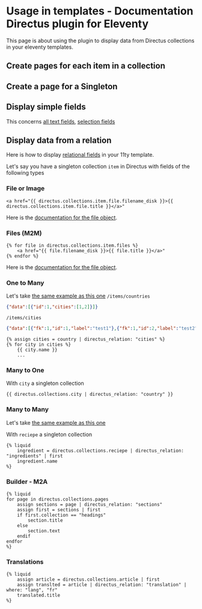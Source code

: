 # Usage in templates - Documentation Directus plugin for Eleventy

This page is about using the plugin to display data from Directus collections in your eleventy templates.

## Create pages for each item in a collection
## Create a page for a Singleton
## Display simple fields

This concerns [all text fields](https://docs.directus.io/app/data-model/fields/text-numbers.html), [selection fields](https://docs.directus.io/app/data-model/fields/selection.html)

## Display data from a relation

Here is how to display [relational fields](https://docs.directus.io/app/data-model/fields/relational.html) in your 11ty template.

Let's say you have a singleton collection `item` in Directus with fields of the following types

### File or Image

```liquidjs
<a href="{{ directus.collections.item.file.filename_disk }}>{{ directus.collections.item.file.title }}</a>"
```

Here is the [documentation for the file object](https://docs.directus.io/reference/files.html#the-file-object).

### Files (M2M)

```liquidjs
{% for file in directus.collections.item.files %}
    <a href="{{ file.filename_disk }}>{{ file.title }}</a>"
{% endfor %}
```

Here is the [documentation for the file object](https://docs.directus.io/reference/files.html#the-file-object).

### One to Many

Let's take [the same example as this one](https://docs.directus.io/app/data-model/relationships.html#one-to-many-o2m)
`/items/countries`
```json
{"data":[{"id":1,"cities":[1,2]}]}
```

`/items/cities`
```json
{"data":[{"fk":1,"id":1,"label":"test1"},{"fk":1,"id":2,"label":"test2"}]}
```

```liquid
{% assign cities = country | directus_relation: "cities" %}
{% for city in cities %}
    {{ city.name }}
    ...
```

### Many to One

With `city` a singleton collection

```liquid
{{ directus.collections.city | directus_relation: "country" }}
```

### Many to Many

Let's take [the same example as this one](https://docs.directus.io/app/data-model/relationships.html#many-to-many-m2m)

With `reciepe` a singleton collection

```liquid
{% liquid
    ingredient = directus.collections.reciepe | directus_relation: "ingredients" | first
    ingredient.name
%}
```
### Builder - M2A

```liquid
{% liquid
for page in directus.collections.pages
    assign sections = page | directus_relation: "sections"
    assign first = sections | first
    if first.collection == "headings"
        section.title
    else
        section.text
    endif
endfor
%}
```
### Translations
```liquid
{% liquid
    assign article = directus.collections.article | first
    assign translted = article | directus_relation: "translation" | where: "lang", "fr"
    translated.title
%}
```
